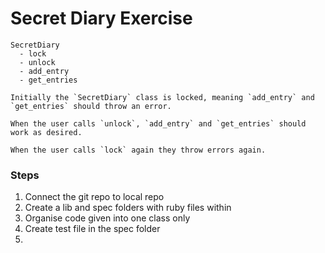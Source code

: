 # Secret Diary Exercise

```
SecretDiary
  - lock
  - unlock
  - add_entry
  - get_entries

Initially the `SecretDiary` class is locked, meaning `add_entry` and `get_entries` should throw an error.

When the user calls `unlock`, `add_entry` and `get_entries` should work as desired.

When the user calls `lock` again they throw errors again.
```
### Steps

1. Connect the git repo to local repo
2. Create a lib and spec folders with ruby files within
3. Organise code given into one class only
4. Create test file in the spec folder
5. 
